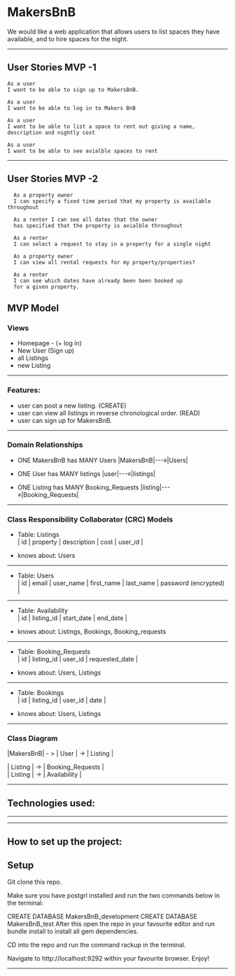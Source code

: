 # MakersBnB

We would like a web application that allows users to list spaces they have available, and to hire spaces for the night.

-------

## User Stories MVP -1
```
As a user
I want to be able to sign up to MakersBnB.

As a user
I want to be able to log in to Makers BnB

As a user
I want to be able to list a space to rent out giving a name, description and nightly cost

As a user
I want to be able to see avialble spaces to rent
```
-----
## User Stories MVP -2
```
  As a property owner
  I can specify a fixed time period that my property is available throughout

  As a renter I can see all dates that the owner
  has specified that the property is avialble throughout

  As a renter
  I can select a request to stay in a property for a single night

  As a property owner
  I can view all rental requests for my property/properties?

  As a renter
  I can see which dates have already been been booked up
  for a given property.
  ```




## MVP Model 
### Views
- Homepage - (+ log in)
- New User (Sign up)
- all Listings
- new Listing
-----

### Features:
- user can post a new listing. (CREATE)
- user can view all listings in reverse chronological order. (READ)
- user can sign up for MakersBnB.

-----

### Domain Relationships
- ONE MakersBnB has MANY Users
|MakersBnB|---≡|Users|  

- ONE User has MANY listings
|user|---≡|listings|  

- ONE Listing has MANY Booking_Requests
|listing|---≡|Booking_Requests| 

------

### Class Responsibility Collaborator (CRC) Models

- Table: Listings  
| id |  property  | description | cost | user_id |  

- knows about: Users  

------
- Table: Users  
| id | email | user_name | first_name | last_name | password (encrypted) |  

------
- Table: Availability  
| id | listing_id | start_date | end_date | 

- knows about: Listings, Bookings, Booking_requests 

------
- Table: Booking_Requests  
| id | listing_id | user_id | requested_date | 

- knows about: Users, Listings  

------
- Table: Bookings   
| id | listing_id | user_id | date | 

- knows about: Users, Listings  

------

### Class Diagram

|MakersBnB| - > | User | -> | Listing |    
  
| Listing | -> | Booking_Requests |  
| Listing | -> | Availability |  

------

 ## Technologies used:

------

------
## How to set up the project:

## Setup

Git clone this repo.

Make sure you have postgrl installed and run the two commands below in the terminal:

CREATE DATABASE MakersBnB_development
CREATE DATABASE MakersBnB_test
After this open the repo in your favourite editor and run bundle install to install all gem dependencies.

CD into the repo and run the command rackup in the terminal.

Navigate to http://localhost:9292 within your favourite browser. Enjoy!


------
